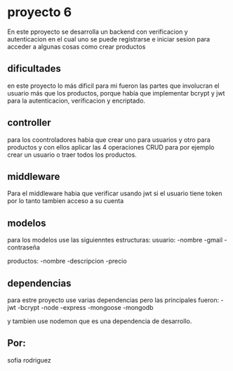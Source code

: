 # proyecto 6
En este pproyecto se desarrolla un backend con verificacion y autenticacion en el cual uno se puede registrarse e iniciar sesion para acceder a algunas cosas como crear productos




## dificultades
en este proyecto lo más dificil para mi fueron las partes que involucran el usuario más que los productos, porque había que implementar bcrypt y jwt para la autenticacion, verificacion y encriptado.
## controller
para los coontroladores habia que crear uno para usuarios y otro para productos y con ellos aplicar las 4 operaciones CRUD para por ejemplo crear un usuario o traer todos los productos.
## middleware
Para el middleware habia que verificar usando jwt si el usuario tiene token por lo tanto tambien acceso a su cuenta

## modelos
para los modelos use las siguienntes estructuras:
usuario:
-nombre
-gmail
-contraseña

productos:
-nombre
-descripcion
-precio

## dependencias
para estre proyecto use varias dependencias pero las principales fueron:
-jwt
-bcrypt
-node
-express
-mongoose
-mongodb

y tambien use nodemon que es una dependencia de desarrollo.


## Por:

sofia rodriguez

